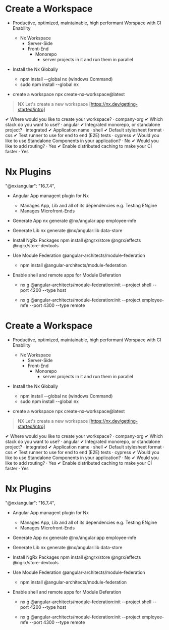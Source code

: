 

# Create a Workspace
- Productive, optimized, maintainable, high performant Worspace with CI Enability
  - Nx Workspace
    - Server-Side
    - Front-End
      - Monorepo
        - server projects in it and run them in parallel

- Install the Nx Globally
  - npm install --global nx (windows Command)
  - sudo npm install --global nx

- create a workspace
  npx create-nx-workspace@latest

 >  NX   Let's create a new workspace [https://nx.dev/getting-started/intro]

✔ Where would you like to create your workspace? · company-org
✔ Which stack do you want to use? · angular
✔ Integrated monorepo, or standalone project? · integrated
✔ Application name · shell
✔ Default stylesheet format · css
✔ Test runner to use for end to end (E2E) tests · cypress
✔ Would you like to use Standalone Components in your application? · No
✔ Would you like to add routing? · Yes
✔ Enable distributed caching to make your CI faster · Yes


# Nx Plugins
"@nx/angular": "16.7.4",
  - Angular App managent plugin for Nx
    - Manages App, Lib and all of its dependencies e.g. Testing ENgine
    - Manages Microfront-Ends
- Generate App
  nx generate @nx/angular:app employee-mfe
- Generate Lib
  nx generate @nx/angular:lib data-store 
- Install NgRx Packages
  npm install @ngrx/store @ngrx/effects @ngrx/store-devtools

- Use Module Federation @angular-architects/module-federation
  - npm install @angular-architects/module-federation
- Enable shell and remote apps for Module Deferation
  - nx g @angular-architects/module-federation:init --project shell --port 4200 --type host

  - nx g @angular-architects/module-federation:init --project employee-mfe --port 4300 --type remote


# Create a Workspace
- Productive, optimized, maintainable, high performant Worspace with CI Enability
  - Nx Workspace
    - Server-Side
    - Front-End
      - Monorepo
        - server projects in it and run them in parallel

- Install the Nx Globally
  - npm install --global nx (windows Command)
  - sudo npm install --global nx

- create a workspace
  npx create-nx-workspace@latest

 >  NX   Let's create a new workspace [https://nx.dev/getting-started/intro]

✔ Where would you like to create your workspace? · company-org
✔ Which stack do you want to use? · angular
✔ Integrated monorepo, or standalone project? · integrated
✔ Application name · shell
✔ Default stylesheet format · css
✔ Test runner to use for end to end (E2E) tests · cypress
✔ Would you like to use Standalone Components in your application? · No
✔ Would you like to add routing? · Yes
✔ Enable distributed caching to make your CI faster · Yes


# Nx Plugins
"@nx/angular": "16.7.4",
  - Angular App managent plugin for Nx
    - Manages App, Lib and all of its dependencies e.g. Testing ENgine
    - Manages Microfront-Ends
- Generate App
  nx generate @nx/angular:app employee-mfe
- Generate Lib
  nx generate @nx/angular:lib data-store 
- Install NgRx Packages
  npm install @ngrx/store @ngrx/effects @ngrx/store-devtools

- Use Module Federation @angular-architects/module-federation
  - npm install @angular-architects/module-federation
- Enable shell and remote apps for Module Deferation
  - nx g @angular-architects/module-federation:init --project shell --port 4200 --type host

  - nx g @angular-architects/module-federation:init --project employee-mfe --port 4300 --type remote











